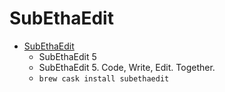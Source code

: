 # SubEthaEdit
- [SubEthaEdit](https://subethaedit.net/)
  -  SubEthaEdit 5
  - SubEthaEdit 5. Code, Write, Edit. Together.
  - `brew cask install subethaedit`
